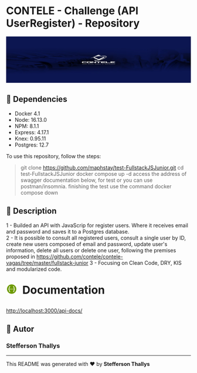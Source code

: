 # CONTELE - Challenge (API UserRegister) - Repository

![CONTELE](./src/assets/contele-logo.jpg)

## :checkered_flag: Dependencies

- Docker 4.1
- Node: 16.13.0
- NPM: 8.1.1
- Express: 4.17.1
- Knex: 0.95.11
- Postgres: 12.7

To use this repository, follow the steps:

> git clone <https://github.com/maphstay/test-FullstackJSJunior.git>
> cd test-FullstackJSJunior
> docker compose up -d
> access the address of swagger documentation below, for test or you can use postman/insomnia.
> finishing the test use the command docker compose down 

## :ledger: Description

1 - Builded an API with JavaScrip for register users. Where it receives email and password and saves it to a Postgres database.<br/>
2 - It is possible to consult all registered users, consult a single user by ID, create new users composed of email and password, update user's information, delete all users or delete one user, following the premises proposed in <https://github.com/contele/contele-vagas/tree/master/fullstack-junior>
3 - Focusing on Clean Code, DRY, KIS and modularized code.

### <p style="font-size:30px; font-weight:bold;"><img style="position:relative; top:-4px;" src="./src/assets/swagger-logo.png" height="30" align="center" /> &nbsp;Documentation</p>

<http://localhost:3000/api-docs/>

## :bust_in_silhouette: Autor

### Stefferson Thallys

---

This README was generated with ❤️ by **Stefferson Thallys**
